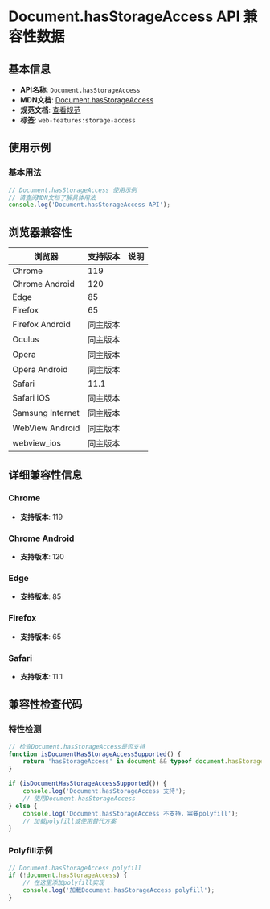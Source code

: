 # Document.hasStorageAccess API 兼容性数据

## 基本信息

- **API名称**: `Document.hasStorageAccess`
- **MDN文档**: [Document.hasStorageAccess](https://developer.mozilla.org/docs/Web/API/Document/hasStorageAccess)
- **规范文档**: [查看规范](https://privacycg.github.io/storage-access/#dom-document-hasstorageaccess)
- **标签**: `web-features:storage-access`

## 使用示例

### 基本用法

```javascript
// Document.hasStorageAccess 使用示例
// 请查阅MDN文档了解具体用法
console.log('Document.hasStorageAccess API');
```

## 浏览器兼容性

| 浏览器 | 支持版本 | 说明 |
|--------|----------|------|
| Chrome | 119 |  |
| Chrome Android | 120 |  |
| Edge | 85 |  |
| Firefox | 65 |  |
| Firefox Android | 同主版本 |  |
| Oculus | 同主版本 |  |
| Opera | 同主版本 |  |
| Opera Android | 同主版本 |  |
| Safari | 11.1 |  |
| Safari iOS | 同主版本 |  |
| Samsung Internet | 同主版本 |  |
| WebView Android | 同主版本 |  |
| webview_ios | 同主版本 |  |

## 详细兼容性信息

### Chrome

- **支持版本**: 119

### Chrome Android

- **支持版本**: 120

### Edge

- **支持版本**: 85

### Firefox

- **支持版本**: 65

### Safari

- **支持版本**: 11.1

## 兼容性检查代码

### 特性检测

```javascript
// 检查Document.hasStorageAccess是否支持
function isDocumentHasStorageAccessSupported() {
    return 'hasStorageAccess' in document && typeof document.hasStorageAccess === 'function';
}

if (isDocumentHasStorageAccessSupported()) {
    console.log('Document.hasStorageAccess 支持');
    // 使用Document.hasStorageAccess
} else {
    console.log('Document.hasStorageAccess 不支持，需要polyfill');
    // 加载polyfill或使用替代方案
}
```

### Polyfill示例

```javascript
// Document.hasStorageAccess polyfill
if (!document.hasStorageAccess) {
    // 在这里添加polyfill实现
    console.log('加载Document.hasStorageAccess polyfill');
}
```


